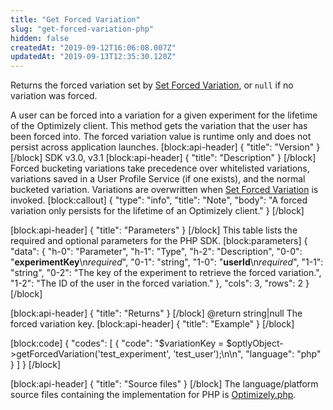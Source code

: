 ```yaml
---
title: "Get Forced Variation"
slug: "get-forced-variation-php"
hidden: false
createdAt: "2019-09-12T16:06:08.007Z"
updatedAt: "2019-09-13T12:35:30.120Z"
---
```

Returns the forced variation set by [Set Forced Variation](doc:set-forced-variation-php), or `null` if no variation was forced.

A user can be forced into a variation for a given experiment for the lifetime of the Optimizely client. This method gets the variation that the user has been forced into. The forced variation value is runtime only and does not persist across application launches.
[block:api-header]
{
  "title": "Version"
}
[/block]
SDK v3.0, v3.1
[block:api-header]
{
  "title": "Description"
}
[/block]
Forced bucketing variations take precedence over whitelisted variations, variations saved in a User Profile Service (if one exists), and the normal bucketed variation. Variations are overwritten when [Set Forced Variation](doc:set-forced-variation-php) is invoked.
[block:callout]
{
  "type": "info",
  "title": "Note",
  "body": "A forced variation only persists for the lifetime of an Optimizely client."
}
[/block]

[block:api-header]
{
  "title": "Parameters"
}
[/block]
This table lists the required and optional parameters for the PHP SDK.
[block:parameters]
{
  "data": {
    "h-0": "Parameter",
    "h-1": "Type",
    "h-2": "Description",
    "0-0": "**experimentKey**\n*required*",
    "0-1": "string",
    "1-0": "**userId**\n*required*",
    "1-1": "string",
    "0-2": "The key of the experiment to retrieve the forced variation.",
    "1-2": "The ID of the user in the forced variation."
  },
  "cols": 3,
  "rows": 2
}
[/block]

[block:api-header]
{
  "title": "Returns"
}
[/block]
@return string|null The forced variation key.
[block:api-header]
{
  "title": "Example"
}
[/block]

[block:code]
{
  "codes": [
    {
      "code": "$variationKey = $optlyObject->getForcedVariation('test_experiment', 'test_user');\n\n",
      "language": "php"
    }
  ]
}
[/block]

[block:api-header]
{
  "title": "Source files"
}
[/block]
The language/platform source files containing the implementation for PHP is [Optimizely.php](https://github.com/optimizely/php-sdk/blob/master/src/Optimizely/Optimizely.php).